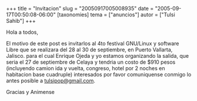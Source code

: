 +++
title = "Invitacion"
slug = "20050917005008935"
date = "2005-09-17T00:50:08-06:00"
[taxonomies]
tema = ["anuncios"]
autor = ["Tulsi Sahib"]
+++

Hola a todos,

El motivo de este post es invitarlos al 4to festival GNU/Linux y
software Libre que se realizara del 28 al 30 de septiembre, en Puerto
Vallarta, Jalisco. para el cual Enrique Ojeda y yo estamos organizando
la salida, que seria el 27 de septiembre de Celaya y tendria un costo de
$910 pesos (incluyendo camion ida y vuelta, congreso, hotel por 2 noches
en habitacion base cuadruple) interesados por favor comuniquense conmigo
lo antes posible a tulsipop@gmail.com.

Gracias y Animense

